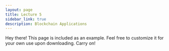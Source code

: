 ```yaml
---
layout: page
title: Lecture 5
sidebar_link: true
description: Blockchain Applications 
---
```


<p class="message">
  Hey there! This page is included as an example. Feel free to customize it
  for your own use upon downloading. Carry on!
</p>

